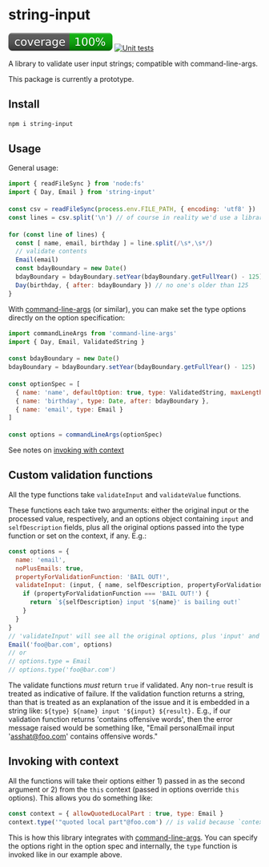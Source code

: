 # string-input
[![coverage: 100%](./.readme-assets/coverage.svg)](https://github.com/liquid-labs/string-input/pulls?q=is%3Apr+is%3Aclosed) [![Unit tests](https://github.com/liquid-labs/string-input/actions/workflows/unit-tests-node.yaml/badge.svg)](https://github.com/liquid-labs/string-input/actions/workflows/unit-tests-node.yaml)

A library to validate user input strings; compatible with command-line-args.

This package is currently a prototype.

## Install

```bash
npm i string-input
```

## Usage

General usage:

```javascript
import { readFileSync } from 'node:fs'
import { Day, Email } from 'string-input'

const csv = readFileSync(process.env.FILE_PATH, { encoding: 'utf8' })
const lines = csv.split('\n') // of course in reality we'd use a library here

for (const line of lines) {
  const [ name, email, birthday ] = line.split(/\s*,\s*/)
  // validate contents
  Email(email)
  const bdayBoundary = new Date()
  bdayBoundary = bdayBoundary.setYear(bdayBoundary.getFullYear() - 125)
  Day(birthday, { after: bdayBoundary }) // no one's older than 125
}
```

With [command-line-args](https://github.com/75lb/command-line-args#readme) (or similar), you can make set the type options directly on the option specification:
```javascript
import commandLineArgs from 'command-line-args'
import { Day, Email, ValidatedString }

const bdayBoundary = new Date()
bdayBoundary = bdayBoundary.setYear(bdayBoundary.getFullYear() - 125)

const optionSpec = [
  { name: 'name', defaultOption: true, type: ValidatedString, maxLength: 40 },
  { name: 'birthday', type: Date, after: bdayBoundary },
  { name: 'email', type: Email }
]

const options = commandLineArgs(optionSpec)
```

See notes on [invoking with context](#invoking-with-context)

## Custom validation functions

All the type functions take `validateInput` and `validateValue` functions.

These functions each take two arguments: either the original input or the processed value, respectively, and an options object containing `input` and `selfDescription` fields, plus all the original options passed into the type function or set on the context, if any. E.g.:
```javascript
const options = { 
  name: 'email', 
  noPlusEmails: true, 
  propertyForValidationFunction: 'BAIL OUT!',
  validateInput: (input, { name, selfDescription, propertyForValidationFunction }) => {
    if (propertyForValidationFunction === 'BAIL OUT!') {
      return `${selfDescription} input '${name}' is bailing out!`
    }
  }
}
// 'validateInput' will see all the original options, plus 'input' and 'selfDescription`
Email('foo@bar.com', options)
// or
// options.type = Email
// options.type('foo@bar.com')
```

The validate functions _must_ return `true` if validated. Any non-`true` result is treated as indicative of failure. If the validation function returns a string, than that is treated as an explanation of the issue and it is embedded in a string like: `${type} ${name} input '${input} ${result}.` E.g., if our validation function returns 'contains offensive words', then the error message raised would be something like, "Email personalEmail input 'asshat@foo.com' contains offensive words."

## Invoking with context

All the functions will take their options either 1) passed in as the second argument or 2) from the `this` context (passed in options override `this` options). This allows you do something like:
```javascript
const context = { allowQuotedLocalPart : true, type: Email }
context.type('"quoted local part"@foo.com') // is valid because `context` is treated as `this`
```

This is how this library integrates with [command-line-args](https://github.com/75lb/command-line-args#readme). You can specify the options right in the option spec and internally, the `type` function is invoked like in our example above.
